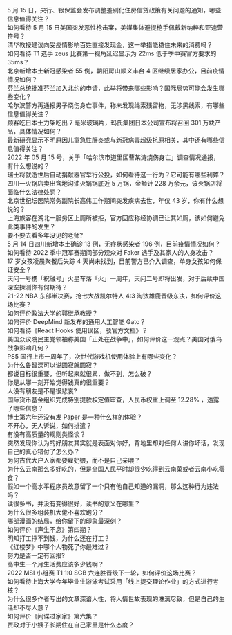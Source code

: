 5 月 15 日，央行、银保监会发布调整差别化住房信贷政策有关问题的通知，哪些信息值得关注？  
如何看待 5 月 15 日美国突发恶性枪击案，美媒集体避提枪手佩戴新纳粹和亚速营符号？  
清华教授建议向受疫情影响百姓直接发现金，这一举措能稳住未来的消费吗？  
如何看待 T1 选手 zeus 比赛第一视角延迟显示为 22ms 低于季中赛官方要求的 35ms？  
北京新增本土新冠感染者 55 例，朝阳房山顺义丰台 4 区继续居家办公，目前疫情情况如何？  
芬兰总统批准芬兰加入北约的申请，此举将带来哪些影响？国际局势可能会发生哪些变化？  
哈尔滨警方再通报男子烧伤身亡事件，称未发现绳索残留物，无涉黑线索，有哪些信息值得关注？  
顾客吃日本士力架吃出 7 毫米玻璃片，玛氏集团日本公司宣布将召回 301 万块产品，具体情况如何？  
最新研究显示不明原因儿童急性肝炎或与新冠病毒超级抗原相关，其中还有哪些信息值得关注？  
2022 年 05 月 15 号，关于「哈尔滨市道里区曹某涛烧伤身亡」调查情况通报，有什么想说的？  
瑞士将就逝世后自动捐献器官举行公投，如何看待这一行为？它可能有哪些利弊？  
四川一火锅店卖出含地沟油火锅锅底近 5 万锅，金额计 228 万余元，该火锅店将面临什么法律处罚？  
北京世纪坛医院常务副院长高伟工作期间突发疾病去世，年仅 43 岁，你有什么想说的？  
上海旅客在湖北一服务区上厕所被拒，官方回应称经协调已让其如厕，该如何避免此类事件的发生？  
要不要去看多年没见的老师?  
5 月 14 日四川新增本土确诊 13 例，无症状感染者 196 例，目前疫情情况如何？  
如何看待 2022 季中冠军赛期间部分观众对 Faker 选手及其家人的人身攻击？  
17 岁女孩凌晨聚餐后失踪 4 天尚未找到，目前警方已介入调查，单身女孩如何保证安全？  
天问一号携「祝融号」火星车落「火」一周年，天问二号即将出发，对于后续中国深空探测你有何期待？  
21-22 NBA 东部半决赛，抢七大战凯尔特人 4:3 淘汰雄鹿晋级东决，如何评价这场比赛？  
如何评价政法大学的郭继承教授？  
如何评价 DeepMind 新发布的通用人工智能 Gato？  
如何看待《React Hooks 使用误区，驳官方文档》？  
美国众议院民主党领袖称美国「正处在战争中」，如何评价这一观点？美国对俄乌战争影响几何？  
PS5 国行上市一周年了，次世代游戏机使用体验上有哪些变化？  
为什么鲁智深可以说圆寂就圆寂？  
都说目标很重要，但听起来就很累，做不到，怎么破？  
你是从哪一刻开始觉得钱真的很重要？  
人没有朋友是不是很悲哀?  
国际货币基金组织完成特别提款权定值审查，人民币权重上调至 12.28% ，透露了哪些信息？  
博士第六年还没有发 Paper 是一种什么样的体验？  
不开心，无人诉说，如何排遣？  
有没有高质量的规则类怪谈？  
突然发现你认为的好朋友其实就是表面对你好，背地里却对任何人讲你坏话，发现自己的真心错付了怎么办？  
为何古代大户人家都要雇奶娘，而不是自己亲喂？  
为什么云南那么多好吃的，但是全国人民平时却很少吃得到云南菜或者云南小吃零食？  
假如一个高水平程序员故意留了一个只有他自己知道的漏洞，那么这种行为违法吗？  
读很多书，并没有变得很好，读书的意义在哪里？  
为什么很多组装机大佬不喜欢跑分？  
哪部漫画的结局，给你留下的印象最深刻？  
如何评价《声生不息》第四期？  
明知打工挣不到钱，为什么还在打工？  
《红楼梦》中哪个人物死了你最难过？  
努力是否一定有回报?  
高中生一个月生活费应该多少钱啊？  
2022 MSI 小组赛 T1 1:0 SGB 六连胜晋级下一轮，如何评价这场比赛？  
如何看待上海大学今年毕业生游泳考试采用「线上提交理论作业」的方式进行考核？  
为什么很多作者写出的文章深谙人性，将人情世故表现的淋漓尽致，但是自己的生活却不尽人意？  
如何评价《间谍过家家》第六集？  
贾政对于小姨子长期住在自己家里是什么态度？  
